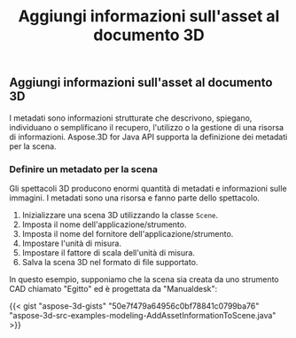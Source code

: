 ﻿---
title: Aggiungi informazioni sull'asset al documento 3D
type: docs
weight: 10
url: /it/java/add-asset-information-to-3d-document/
description: I metadati sono informazioni strutturate che descrivono, spiegano, individuano o semplificano il recupero, l'utilizzo o la gestione di una risorsa di informazioni. Aspose.3D for Java API supporta la definizione dei metadati per la scena.
---
## **Aggiungi informazioni sull'asset al documento 3D**
I metadati sono informazioni strutturate che descrivono, spiegano, individuano o semplificano il recupero, l'utilizzo o la gestione di una risorsa di informazioni. Aspose.3D for Java API supporta la definizione dei metadati per la scena.
### **Definire un metadato per la scena**
Gli spettacoli 3D producono enormi quantità di metadati e informazioni sulle immagini. I metadati sono una risorsa e fanno parte dello spettacolo.

1. Inizializzare una scena 3D utilizzando la classe `Scene`.
1. Imposta il nome dell'applicazione/strumento.
1. Imposta il nome del fornitore dell'applicazione/strumento.
1. Impostare l'unità di misura.
1. Impostare il fattore di scala dell'unità di misura.
1. Salva la scena 3D nel formato di file supportato.

In questo esempio, supponiamo che la scena sia creata da uno strumento CAD chiamato "Egitto" ed è progettata da "Manualdesk":

{{< gist "aspose-3d-gists" "50e7f479a64956c0bf78841c0799ba76" "aspose-3d-src-examples-modeling-AddAssetInformationToScene.java" >}}
